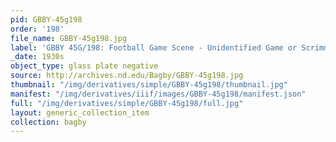 ```yaml
---
pid: GBBY-45g198
order: '198'
file_name: GBBY-45g198.jpg
label: 'GBBY 45G/198: Football Game Scene - Unidentified Game or Scrimmage - c1930s'
_date: 1930s
object_type: glass plate negative
source: http://archives.nd.edu/Bagby/GBBY-45g198.jpg
thumbnail: "/img/derivatives/simple/GBBY-45g198/thumbnail.jpg"
manifest: "/img/derivatives/iiif/images/GBBY-45g198/manifest.json"
full: "/img/derivatives/simple/GBBY-45g198/full.jpg"
layout: generic_collection_item
collection: bagby
---
```

